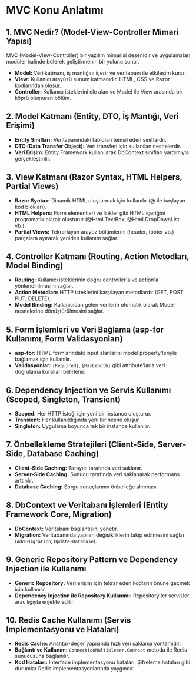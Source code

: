 # MVC Konu Anlatımı

## 1. MVC Nedir? (Model-View-Controller Mimari Yapısı)
MVC (Model-View-Controller) bir yazılım mimarisi desenidir ve uygulamaları modüler halinde bölerek geliştirmenin bir yolunu sunar.

- **Model:** Veri katmanı, iş mantığını içerir ve veritabanı ile etkileşim kurar.
- **View:** Kullanıcı arayüzü sunum katmanıdır. HTML, CSS ve Razor kodlarından oluşur.
- **Controller:** Kullanıcı isteklerini ele alan ve Model ile View arasında bir köprü oluşturan bölüm.

## 2. Model Katmanı (Entity, DTO, İş Mantığı, Veri Erişimi)
- **Entity Sınıfları:** Veritabanındaki tabloları temsil eden sınıflardır.
- **DTO (Data Transfer Object):** Veri transferi için kullanılan nesnelerdir.
- **Veri Erişim:** Entity Framework kullanılarak DbContext sınıfları yardımıyla gerçekleştirilir.

## 3. View Katmanı (Razor Syntax, HTML Helpers, Partial Views)
- **Razor Syntax:** Dinamik HTML oluşturmak için kullanılır (@ ile başlayan kod blokları).
- **HTML Helpers:** Form elementleri ve linkler gibi HTML içeriğini programatik olarak oluşturur (@Html.TextBox, @Html.DropDownList vb.).
- **Partial Views:** Tekrarlayan arayüz bölümlerini (header, footer vb.) parçalara ayırarak yeniden kullanım sağlar.

## 4. Controller Katmanı (Routing, Action Metodları, Model Binding)
- **Routing:** Kullanıcı isteklerinin doğru controller'a ve action'a yönlendirilmesini sağlar.
- **Action Metodları:** HTTP isteklerini karşılayan metodlardır (GET, POST, PUT, DELETE).
- **Model Binding:** Kullanıcıdan gelen verilerin otomatik olarak Model nesnelerine dönüştürülmesini sağlar.

## 5. Form İşlemleri ve Veri Bağlama (asp-for Kullanımı, Form Validasyonları)
- **asp-for:** HTML formlarındaki input alanlarını model property'leriyle bağlamak için kullanılır.
- **Validasyonlar:** `[Required]`, `[MaxLength]` gibi attribute'larla veri doğrulama kuralları belirlenir.

## 6. Dependency Injection ve Servis Kullanımı (Scoped, Singleton, Transient)
- **Scoped:** Her HTTP isteği için yeni bir instance oluşturur.
- **Transient:** Her kullanıldığında yeni bir nesne oluşur.
- **Singleton:** Uygulama boyunca tek bir instance kullanılır.

## 7. Önbellekleme Stratejileri (Client-Side, Server-Side, Database Caching)
- **Client-Side Caching:** Tarayıcı tarafında veri saklanır.
- **Server-Side Caching:** Sunucu tarafında veri saklanarak performans arttırılır.
- **Database Caching:** Sorgu sonuçlarının önbelleğe alınması.

## 8. DbContext ve Veritabanı İşlemleri (Entity Framework Core, Migration)
- **DbContext:** Veritabanı bağlantısını yönetir.
- **Migration:** Veritabanında yapılan değişikliklerin takip edilmesini sağlar (`Add-Migration`, `Update-Database`).

## 9. Generic Repository Pattern ve Dependency Injection ile Kullanımı
- **Generic Repository:** Veri erişim için tekrar eden kodların önüne geçmek için kullanılır.
- **Dependency Injection ile Repository Kullanımı:** Repository'ler servisler aracılığıyla enjekte edilir.

## 10. Redis Cache Kullanımı (Servis Implementasyonu ve Hataları)
- **Redis Cache:** Anahtar-değer yapısında hızlı veri saklama yöntemidir.
- **Bağlantı ve Kullanım:** `ConnectionMultiplexer.Connect` metodu ile Redis sunucusuna bağlanılır.
- **Kod Hataları:** Interface implementasyonu hataları, Şifreleme hataları gibi durumlar Redis implementasyonlarında yaygındır.
